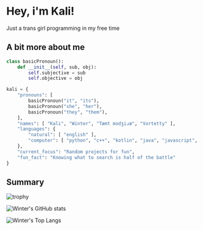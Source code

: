 # Hey, i'm Kali!

Just a trans girl programming in my free time

## A bit more about me

```python
class basicPronoun():
    def __init__(self, sub, obj):
        self.subjective = sub
        self.objective = obj

kali = {
    "pronouns": [
        basicPronoun("it", "its"),
        basicPronoun("she", "her"),
        basicPronoun("they", "them"),
    ],
    "names": [ "Kali", "Winter", "Tæmt modʒiɹæ", "Vortetty" ],
    "languages": {
        "natural": [ "english" ],
        "computer": [ "python", "c++", "kotlin", "java", "javascript", "c#", "html", "css", "rust" ]
    },
    "current_focus": "Random projects for fun",
    "fun_fact": "Knowing what to search is half of the battle"
}
```

## Summary

![trophy](https://github-profile-trophy.vercel.app/?username=vortetty&theme=gruvbox)

![Winter's GitHub stats](https://github-readme-stats.vercel.app/api?username=vortetty&theme=gruvbox&show_icons=true)

![Winter's Top Langs](https://github-readme-stats.vercel.app/api/top-langs/?username=vortetty&layout=donut-vertical&langs_count=20&theme=gruvbox&size_weight=0.9&count_weight=0.10)
